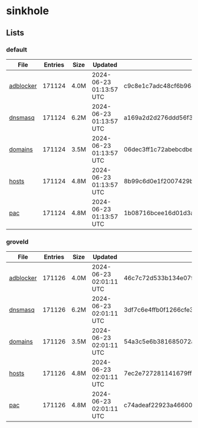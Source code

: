 # sinkhole

## Lists

### default

|File|Entries|Size|Updated|Hash|
|-|-|-|-|-|
|[adblocker](https://raw.githubusercontent.com/groveld/sinkhole/lists/default/adblocker.txt)|171124|4.0M|2024-06-23 01:13:57 UTC|c9c8e1c7adc48cf6b96802fc2fb29b9083e63e920b5334eac09664a7fe00c38f|
|[dnsmasq](https://raw.githubusercontent.com/groveld/sinkhole/lists/default/dnsmasq.txt)|171124|6.2M|2024-06-23 01:13:57 UTC|a169a2d2d276ddd56f3b12a4c482de72d51e9e23775eb4e0c897dca9465d3688|
|[domains](https://raw.githubusercontent.com/groveld/sinkhole/lists/default/domains.txt)|171124|3.5M|2024-06-23 01:13:57 UTC|06dec3ff1c72abebcdbe1845e5a3f1c526b2b98b98497875ad9635c250393292|
|[hosts](https://raw.githubusercontent.com/groveld/sinkhole/lists/default/hosts.txt)|171124|4.8M|2024-06-23 01:13:57 UTC|8b99c6d0e1f2007429b64d7a2387dfba532628031a47db2d7803b352c04d7e0e|
|[pac](https://raw.githubusercontent.com/groveld/sinkhole/lists/default/pac.txt)|171124|4.8M|2024-06-23 01:13:57 UTC|1b08716bcee16d01d3a414d04bf4eaf06e21fa4cfc80e0e39d6a58d39b7a6f68|

### groveld

|File|Entries|Size|Updated|Hash|
|-|-|-|-|-|
|[adblocker](https://raw.githubusercontent.com/groveld/sinkhole/lists/groveld/adblocker.txt)|171126|4.0M|2024-06-23 02:01:11 UTC|46c7c72d533b134e07f90c0cc5865fc4cdc7c55f0984ad6ce52ce5d3fdd93386|
|[dnsmasq](https://raw.githubusercontent.com/groveld/sinkhole/lists/groveld/dnsmasq.txt)|171126|6.2M|2024-06-23 02:01:11 UTC|3df7c6e4ffb0f1266cfe3bac7dcafd8aaf1c46482e2ced1f39e14b94e239c4f9|
|[domains](https://raw.githubusercontent.com/groveld/sinkhole/lists/groveld/domains.txt)|171126|3.5M|2024-06-23 02:01:11 UTC|54a3c5e6b381685072a8bb73708abde27fd81bc02b43faaf2b92e2bae50658a4|
|[hosts](https://raw.githubusercontent.com/groveld/sinkhole/lists/groveld/hosts.txt)|171126|4.8M|2024-06-23 02:01:11 UTC|7ec2e727281141679ff8b3135586e970bfc9676aa00cb157f59f87e0f9498466|
|[pac](https://raw.githubusercontent.com/groveld/sinkhole/lists/groveld/pac.txt)|171126|4.8M|2024-06-23 02:01:11 UTC|c74adeaf22923a466005ca2d47767687795048da3e1ba9bcd6060ee2e5cb1a74|
